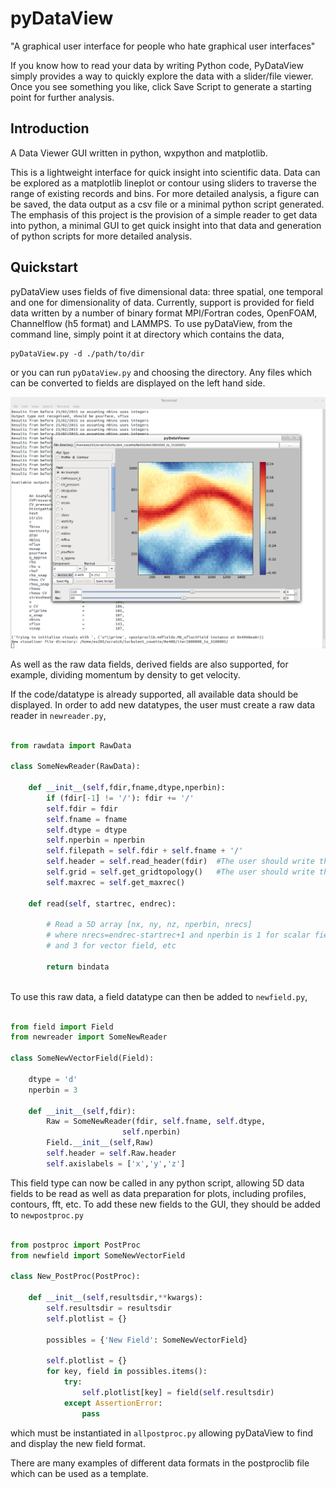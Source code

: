 # pyDataView

"A graphical user interface for people who hate graphical user interfaces"

If you know how to read your data by writing Python code, PyDataView simply provides a way to quickly explore the data with a slider/file viewer. Once you see something you like, click Save Script to generate a starting point for further analysis.

## Introduction

A Data Viewer GUI written in python, wxpython and matplotlib.

This is a lightweight interface for quick insight into scientific data.
Data can be explored as a matplotlib lineplot or contour using sliders to traverse the range of existing records and bins.
For more detailed analysis, a figure can be saved, the data output as a csv file or a minimal python script generated.
The emphasis of this project is the provision of a simple reader to get data into python, a minimal GUI to get quick insight into that data and generation of python scripts for more detailed analysis.

## Quickstart

pyDataView uses fields of five dimensional data: three spatial, one temporal and one for dimensionality of data.
Currently, support is provided for field data written by a number of binary format MPI/Fortran codes, OpenFOAM, Channelflow (h5 format) and LAMMPS. To use pyDataView, from the command line, simply point it at directory which contains the data,

    pyDataView.py -d ./path/to/dir
    
or you can run `pyDataView.py` and choosing the directory.
Any files which can be converted to fields are displayed on the left hand side.

![alt tag](https://raw.githubusercontent.com/edwardsmith999/pyDataView/master/pyDataView_screenshot.png)

As well as the raw data fields, derived fields are also supported, for example, dividing momentum by density to get velocity.

If the code/datatype is already supported, all available data should be displayed.
In order to add new datatypes, the user must create a raw data reader in `newreader.py`,

```python

from rawdata import RawData

class SomeNewReader(RawData):

    def __init__(self,fdir,fname,dtype,nperbin):
        if (fdir[-1] != '/'): fdir += '/' 
        self.fdir = fdir
        self.fname = fname
        self.dtype = dtype
        self.nperbin = nperbin
        self.filepath = self.fdir + self.fname + '/'
        self.header = self.read_header(fdir)  #The user should write these
        self.grid = self.get_gridtopology()   #The user should write these
        self.maxrec = self.get_maxrec()

    def read(self, startrec, endrec):

        # Read a 5D array [nx, ny, nz, nperbin, nrecs]
        # where nrecs=endrec-startrec+1 and nperbin is 1 for scalar field
        # and 3 for vector field, etc
        
        return bindata
    
 ```
To use this raw data, a field datatype can then be added to `newfield.py`,

```python

from field import Field
from newreader import SomeNewReader

class SomeNewVectorField(Field):
    
    dtype = 'd'
    nperbin = 3
    
    def __init__(self,fdir):
        Raw = SomeNewReader(fdir, self.fname, self.dtype, 
                         self.nperbin)
        Field.__init__(self,Raw)
        self.header = self.Raw.header
        self.axislabels = ['x','y','z']

````
This field type can now be called in any python script, allowing 5D data fields to be read as well as data preparation for plots, including profiles, contours, fft, etc. To add these new fields to the GUI, they should be added to `newpostproc.py`

```python

from postproc import PostProc
from newfield import SomeNewVectorField

class New_PostProc(PostProc):

    def __init__(self,resultsdir,**kwargs):
        self.resultsdir = resultsdir
        self.plotlist = {} 

        possibles = {'New Field': SomeNewVectorField}

        self.plotlist = {}
        for key, field in possibles.items(): 
            try:
                self.plotlist[key] = field(self.resultsdir)
            except AssertionError:
                pass 
```
which must be instantiated in `allpostproc.py` allowing pyDataView to find and display the new field format.

There are many examples of different data formats in the postproclib file which can be used as a template.

